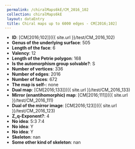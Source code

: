```yaml
--- 
 permalink: /chiralMaps6kE/CM_2016_102 
 collection: chiralMaps6kE
 layout: dataEntry
 title: Chiral maps up to 6000 edges - CM[2016;102]
---
```


- **ID**: [CM[2016;102]]({{ site.url }}/test/CM_2016_102)
- **Genus of the underlying surface**: 505
- **Length of the face**: 6
- **Valency**: 12
- **Length of the Petrie polygon**: 168
- **Is the automorphism group solvable?**: S
- **Number of vertices**: 336
- **Number of edges**: 2016
- **Number of faces**: 672
- **The map is self-**: none
- **Dual map**: [CM[2016;133]]({{ site.url }}/test/CM_2016_133)
- **Mirror (enantihomorphic) map**: [CM[2016;111]]({{ site.url }}/test/CM_2016_111)
- **Dual of the mirror image**: [CM[2016;123]]({{ site.url }}/test/CM_2016_123)
- **Z_q-Exponent?**: 4
- **No idea**:  5:3 7:4
- **No idea**: Y
- **No idea**: Y
- **Skeleton**: nan
- **Some other kind of skeleton**: nan
